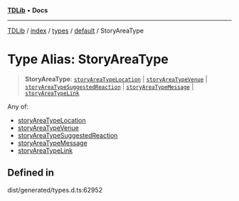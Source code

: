 [**TDLib**](../../../../../../README.md) • **Docs**

***

[TDLib](../../../../../../modules.md) / [index](../../../../../README.md) / [types](../../../README.md) / [default](../README.md) / StoryAreaType

# Type Alias: StoryAreaType

> **StoryAreaType**: [`storyAreaTypeLocation`](storyAreaTypeLocation.md) \| [`storyAreaTypeVenue`](storyAreaTypeVenue.md) \| [`storyAreaTypeSuggestedReaction`](storyAreaTypeSuggestedReaction.md) \| [`storyAreaTypeMessage`](storyAreaTypeMessage.md) \| [`storyAreaTypeLink`](storyAreaTypeLink.md)

Any of:
- [storyAreaTypeLocation](storyAreaTypeLocation.md)
- [storyAreaTypeVenue](storyAreaTypeVenue.md)
- [storyAreaTypeSuggestedReaction](storyAreaTypeSuggestedReaction.md)
- [storyAreaTypeMessage](storyAreaTypeMessage.md)
- [storyAreaTypeLink](storyAreaTypeLink.md)

## Defined in

dist/generated/types.d.ts:62952
